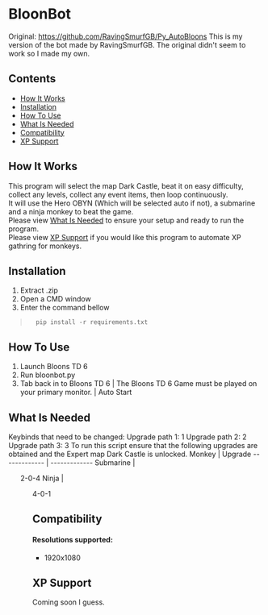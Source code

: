 # BloonBot
Original: https://github.com/RavingSmurfGB/Py_AutoBloons
This is my version of the bot made by RavingSmurfGB. The original didn't seem to work so I made my own.

## Contents
* [How It Works](#How_It_Works)
* [Installation](#Installation)
* [How To Use](#How_To_Use)
* [What Is Needed](#What_Is_Needed)
* [Compatibility](#Compatibility)
* [XP Support](#XP_Support)

## How It Works
This program will select the map Dark Castle, beat it on easy difficulty, collect any levels, collect any event items, then loop continuously.  
It will use the Hero OBYN (Which will be selected auto if not), a submarine and a ninja monkey to beat the game.  
Please view [What Is Needed](#What_Is_Needed)<a name="What_Is_Needed"></a> to ensure your setup and ready to run the program.  
Please view [XP Support](#XP_Support)<a name="XP_Support"></a> if you would like this program to automate XP gathring for monkeys.


## Installation
 1. Extract .zip
 2. Open a CMD window
 3. Enter the command bellow
>       pip install -r requirements.txt

## How To Use
 1. Launch Bloons TD 6
 2. Run bloonbot.py
 3. Tab back in to Bloons TD 6
 \| The Bloons TD 6 Game must be played on your primary monitor.
 \| Auto Start

## What Is Needed
Keybinds that need to be changed:
Upgrade path 1:		 1
Upgrade path 2:		 2
Upgrade path 3:		 3
To run this script ensure that the following upgrades are obtained and the Expert map Dark Castle is unlocked.
Monkey        | Upgrade
------------- | -------------
Submarine     | <ul>2-0-4
Ninja         | <ul>4-0-1

## Compatibility
#### Resolutions supported:  
* 1920x1080  

## XP Support
Coming soon I guess.
